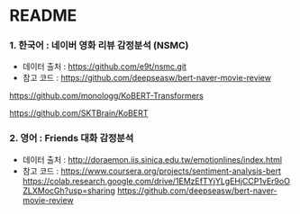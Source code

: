# README


### 1. 한국어 : 네이버 영화 리뷰 감정분석 (NSMC)

   - 데이터 출처 : https://github.com/e9t/nsmc.git
   - 참고 코드 : https://github.com/deepseasw/bert-naver-movie-review
   
https://github.com/monologg/KoBERT-Transformers

https://github.com/SKTBrain/KoBERT
   
                

### 2. 영어 : Friends 대화 감정분석
   - 데이터 출처 : http://doraemon.iis.sinica.edu.tw/emotionlines/index.html
   - 참고 코드 : https://www.coursera.org/projects/sentiment-analysis-bert
                https://colab.research.google.com/drive/1EMzEfTYjYLgEHjCCP1vEr9oOZLXMocGh?usp=sharing
                https://github.com/deepseasw/bert-naver-movie-review
                

  
